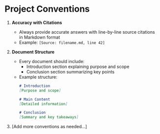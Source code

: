 # Project Conventions

1. **Accuracy with Citations**  
   - Always provide accurate answers with line-by-line source citations in Markdown format
   - Example: `[Source: filename.md, line 42]`

2. **Document Structure**  
   - Every document should include:
     - Introduction section explaining purpose and scope
     - Conclusion section summarizing key points
   - Example structure:
     ```markdown
     # Introduction
     [Purpose and scope]

     # Main Content
     [Detailed information]

     # Conclusion
     [Summary and key takeaways]
     ```

3. [Add more conventions as needed...]
